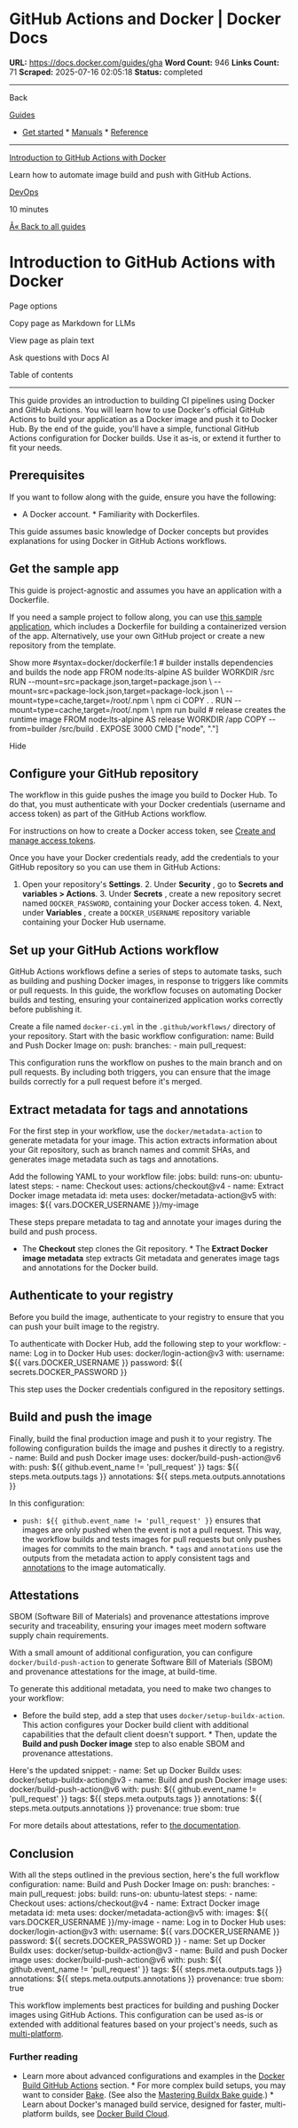 # GitHub Actions and Docker | Docker Docs

**URL:** https://docs.docker.com/guides/gha
**Word Count:** 946
**Links Count:** 71
**Scraped:** 2025-07-16 02:05:18
**Status:** completed

---

Back

[Guides](https://docs.docker.com/guides/)

  * [Get started](https://docs.docker.com/get-started/)   * [Manuals](https://docs.docker.com/manuals/)   * [Reference](https://docs.docker.com/reference/)

* * *

[Introduction to GitHub Actions with Docker](https://docs.docker.com/guides/gha/)

Learn how to automate image build and push with GitHub Actions.

[ DevOps](https://docs.docker.com/tags/devops/)

10 minutes

[Â« Back to all guides](https://docs.docker.com/guides/)

# Introduction to GitHub Actions with Docker

Page options

Copy page as Markdown for LLMs

View page as plain text

Ask questions with Docs AI

Table of contents

* * *

This guide provides an introduction to building CI pipelines using Docker and GitHub Actions. You will learn how to use Docker's official GitHub Actions to build your application as a Docker image and push it to Docker Hub. By the end of the guide, you'll have a simple, functional GitHub Actions configuration for Docker builds. Use it as-is, or extend it further to fit your needs.

## Prerequisites

If you want to follow along with the guide, ensure you have the following:

  * A Docker account.   * Familiarity with Dockerfiles.

This guide assumes basic knowledge of Docker concepts but provides explanations for using Docker in GitHub Actions workflows.

## Get the sample app

This guide is project-agnostic and assumes you have an application with a Dockerfile.

If you need a sample project to follow along, you can use [this sample application](https://github.com/dvdksn/rpg-name-generator.git), which includes a Dockerfile for building a containerized version of the app. Alternatively, use your own GitHub project or create a new repository from the template.

Show more               #syntax=docker/dockerfile:1          # builder installs dependencies and builds the node app     FROM node:lts-alpine AS builder     WORKDIR /src     RUN --mount=src=package.json,target=package.json \         --mount=src=package-lock.json,target=package-lock.json \         --mount=type=cache,target=/root/.npm \         npm ci     COPY . .     RUN --mount=type=cache,target=/root/.npm \         npm run build          # release creates the runtime image     FROM node:lts-alpine AS release     WORKDIR /app     COPY --from=builder /src/build .     EXPOSE 3000     CMD ["node", "."]

Hide

## Configure your GitHub repository

The workflow in this guide pushes the image you build to Docker Hub. To do that, you must authenticate with your Docker credentials \(username and access token\) as part of the GitHub Actions workflow.

For instructions on how to create a Docker access token, see [Create and manage access tokens](https://docs.docker.com/security/for-developers/access-tokens/).

Once you have your Docker credentials ready, add the credentials to your GitHub repository so you can use them in GitHub Actions:

  1. Open your repository's **Settings**.   2. Under **Security** , go to **Secrets and variables > Actions**.   3. Under **Secrets** , create a new repository secret named `DOCKER_PASSWORD`, containing your Docker access token.   4. Next, under **Variables** , create a `DOCKER_USERNAME` repository variable containing your Docker Hub username.

## Set up your GitHub Actions workflow

GitHub Actions workflows define a series of steps to automate tasks, such as building and pushing Docker images, in response to triggers like commits or pull requests. In this guide, the workflow focuses on automating Docker builds and testing, ensuring your containerized application works correctly before publishing it.

Create a file named `docker-ci.yml` in the `.github/workflows/` directory of your repository. Start with the basic workflow configuration:               name: Build and Push Docker Image          on:       push:         branches:           - main       pull_request:

This configuration runs the workflow on pushes to the main branch and on pull requests. By including both triggers, you can ensure that the image builds correctly for a pull request before it's merged.

## Extract metadata for tags and annotations

For the first step in your workflow, use the `docker/metadata-action` to generate metadata for your image. This action extracts information about your Git repository, such as branch names and commit SHAs, and generates image metadata such as tags and annotations.

Add the following YAML to your workflow file:               jobs:       build:         runs-on: ubuntu-latest         steps:           - name: Checkout             uses: actions/checkout@v4           - name: Extract Docker image metadata             id: meta             uses: docker/metadata-action@v5             with:               images: ${{ vars.DOCKER_USERNAME }}/my-image

These steps prepare metadata to tag and annotate your images during the build and push process.

  * The **Checkout** step clones the Git repository.   * The **Extract Docker image metadata** step extracts Git metadata and generates image tags and annotations for the Docker build.

## Authenticate to your registry

Before you build the image, authenticate to your registry to ensure that you can push your built image to the registry.

To authenticate with Docker Hub, add the following step to your workflow:                     - name: Log in to Docker Hub             uses: docker/login-action@v3             with:               username: ${{ vars.DOCKER_USERNAME }}               password: ${{ secrets.DOCKER_PASSWORD }}

This step uses the Docker credentials configured in the repository settings.

## Build and push the image

Finally, build the final production image and push it to your registry. The following configuration builds the image and pushes it directly to a registry.                     - name: Build and push Docker image             uses: docker/build-push-action@v6             with:               push: ${{ github.event_name != 'pull_request' }}               tags: ${{ steps.meta.outputs.tags }}               annotations: ${{ steps.meta.outputs.annotations }}

In this configuration:

  * `push: ${{ github.event_name != 'pull_request' }}` ensures that images are only pushed when the event is not a pull request. This way, the workflow builds and tests images for pull requests but only pushes images for commits to the main branch.   * `tags` and `annotations` use the outputs from the metadata action to apply consistent tags and [annotations](https://docs.docker.com/build/metadata/annotations/) to the image automatically.

## Attestations

SBOM \(Software Bill of Materials\) and provenance attestations improve security and traceability, ensuring your images meet modern software supply chain requirements.

With a small amount of additional configuration, you can configure `docker/build-push-action` to generate Software Bill of Materials \(SBOM\) and provenance attestations for the image, at build-time.

To generate this additional metadata, you need to make two changes to your workflow:

  * Before the build step, add a step that uses `docker/setup-buildx-action`. This action configures your Docker build client with additional capabilities that the default client doesn't support.   * Then, update the **Build and push Docker image** step to also enable SBOM and provenance attestations.

Here's the updated snippet:                     - name: Set up Docker Buildx             uses: docker/setup-buildx-action@v3                      - name: Build and push Docker image             uses: docker/build-push-action@v6             with:               push: ${{ github.event_name != 'pull_request' }}               tags: ${{ steps.meta.outputs.tags }}               annotations: ${{ steps.meta.outputs.annotations }}               provenance: true               sbom: true

For more details about attestations, refer to [the documentation](https://docs.docker.com/build/metadata/attestations/).

## Conclusion

With all the steps outlined in the previous section, here's the full workflow configuration:               name: Build and Push Docker Image          on:       push:         branches:           - main       pull_request:          jobs:       build:         runs-on: ubuntu-latest         steps:           - name: Checkout             uses: actions/checkout@v4                - name: Extract Docker image metadata             id: meta             uses: docker/metadata-action@v5             with:               images: ${{ vars.DOCKER_USERNAME }}/my-image                - name: Log in to Docker Hub             uses: docker/login-action@v3             with:               username: ${{ vars.DOCKER_USERNAME }}               password: ${{ secrets.DOCKER_PASSWORD }}                - name: Set up Docker Buildx             uses: docker/setup-buildx-action@v3                      - name: Build and push Docker image             uses: docker/build-push-action@v6             with:               push: ${{ github.event_name != 'pull_request' }}               tags: ${{ steps.meta.outputs.tags }}               annotations: ${{ steps.meta.outputs.annotations }}               provenance: true               sbom: true

This workflow implements best practices for building and pushing Docker images using GitHub Actions. This configuration can be used as-is or extended with additional features based on your project's needs, such as [multi-platform](https://docs.docker.com/build/building/multi-platform/).

### Further reading

  * Learn more about advanced configurations and examples in the [Docker Build GitHub Actions](https://docs.docker.com/build/ci/github-actions/) section.   * For more complex build setups, you may want to consider [Bake](https://docs.docker.com/build/bake/). \(See also the [Mastering Buildx Bake guide](https://docs.docker.com/guides/bake/).\)   * Learn about Docker's managed build service, designed for faster, multi-platform builds, see [Docker Build Cloud](https://docs.docker.com/guides/docker-build-cloud/).